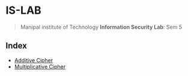 # IS-LAB
> Manipal institute of Technology **Information Security Lab**: Sem 5

## Index
- [Additive Cipher](https://github.com/avaniishivaram/IS-LAB/blob/main/additiveCipher.py)
- [Multiplicative Cipher](https://github.com/avaniishivaram/IS-LAB/blob/main/multiplicativeCipher.py)
